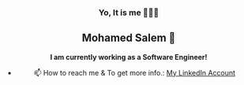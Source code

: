 <div align="center">
  
  ### Yo, It is me 👨🏽‍💻
 ## Mohamed Salem 🤝
 
 </div>

<div align="center"> 
  
  **I am currently working as a Software Engineer!**
  
</div>

<div align="center"> 

- 📫 How to reach me & To get more info.:
[My LinkedIn Account](https://www.linkedin.com/in/moha-salem/)

</div> 


